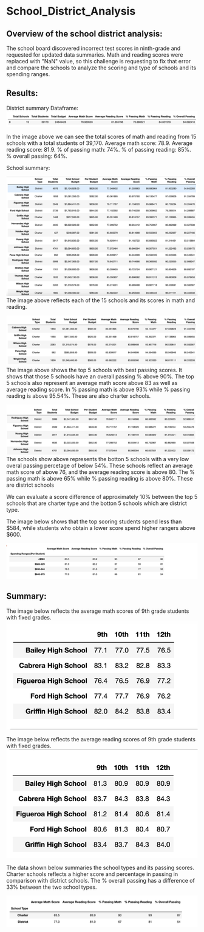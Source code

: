 # School_District_Analysis
## Overview of the school district analysis:
The school board discovered incorrect test scores in ninth-grade and requested for updated data summaries. Math and reading scores were replaced with "NaN" value, so this challenge is requesting to fix that error and compare the schools to analyze the scoring and type of schools and its spending ranges.

## Results:
District summary Dataframe:
![alt text](https://github.com/nemc25/School_District_Analysis/blob/main/Resources/district_summary.png?raw=true)

In the image above we can see the total scores of math and reading from 15 schools with a total students of 39,170. 
Average math score: 78.9.
Average reading score: 81.9.
% of passing math: 74%.
% of passing reading: 85%.
% overall passing: 64%.

School summary:

![alt text](https://github.com/nemc25/School_District_Analysis/blob/main/Resources/school_summary.png?raw=true)
The image above reflects each of the 15 schools and its scores in math and reading.

![alt text](https://github.com/nemc25/School_District_Analysis/blob/main/Resources/top_five.png?raw=true)
The image above shows the top 5 schools with best passing scores. It shows that those 5 schools have an overall passing % above 90%.
The top 5 schools also represent an average math score above 83 as well as average reading score. In % passing math is above 93% while % passing reading is above 95.54%. These are also charter schools.

![alt text](https://github.com/nemc25/School_District_Analysis/blob/main/Resources/below_five.png?raw=true)
The schools show above represents the botton 5 schools with a very low overal passing percetage of below 54%.
These schools reflect an average math score of above 76, and the average reading score is above 80. The % passing math is above 65% while % passing reading is above 80%. These are district schools

We can evaluate a score difference of approximately 10% between the top 5 schools that are charter type and the botton 5 schools which are district type.

The image below shows that the top scoring students spend less than $584, while students who obtain a lower score spend higher rangers above $600.

![alt text](https://github.com/nemc25/School_District_Analysis/blob/main/Resources/spending_Ranges.png?raw=true)


## Summary:

The image below reflects the average math scores of 9th grade students with fixed grades.
![alt text](https://github.com/nemc25/School_District_Analysis/blob/main/Resources/math_Score.png?raw=true)

The image below reflects the average reading scores of 9th grade students with fixed grades.
![alt text](https://github.com/nemc25/School_District_Analysis/blob/main/Resources/reading_score.png?raw=true)

The data shown below summaries the school types and its passing scores. Charter schools reflects a higher score and percentage in passing in comparison with district schools. The % overall passing has a difference of 33% between the two school types.

![alt text](https://github.com/nemc25/School_District_Analysis/blob/main/Resources/result.png?raw=true)


